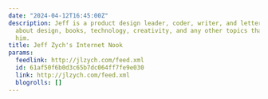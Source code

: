 ```yaml
---
date: "2024-04-12T16:45:00Z"
description: Jeff is a product design leader, coder, writer, and letterer. He writes
  about design, books, technology, creativity, and any other topics that interest
  him.
title: Jeff Zych's Internet Nook
params:
  feedlink: http://jlzych.com/feed.xml
  id: 61af50f6b0d3c65b7dc064ff7fe9e030
  link: http://jlzych.com/feed.xml
  blogrolls: []
---
```

